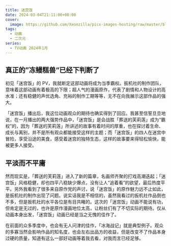 ```yaml
---
title: 迷宫饭
date: 2024-03-04T21:11:00+08:00
cover:
  image: https://github.com/Xeonzilla/picx-images-hosting/raw/master/blog/迷宫饭/8ad31xwt39.avif
tags: 
  - 动画
  - 二次元
series: 
  - TV动画 2024年1月
---
```

## 真正的”冻鳗糕兽“已经下判断了
初见「迷宫饭」的 PV，我就断定这部动画将成为当季霸权。扳机社的制作团队，意味着这部动画有着极高的下限；超人气的漫画原作，代表了剧情和人物设计的高水准；还有稳健的声优选角、充裕的制作工期等等，无不在向我展示这部作品的强大。

「迷宫饭」播出后，我这位动画观众的期待也确实得到了回应。我甚至信誓旦旦地说，在一月播出的两大强势作品中，「迷宫饭」是会战胜「葬送的芙莉莲」成为“霸权”的，因为「葬送的芙莉莲」所讲述的故事有着时间的厚重，也在探讨着生命、成长与离别，并不是所有观众都能接受这样的主题；而「迷宫饭」的四人在迷宫中冒险，享受沿途的美食，感受着迷宫的独特生态，这样的故事要来得轻松愉快，能被更多人接受。

## 平淡而不平庸
然而现实是，「葬送的芙莉莲」进入了新的篇章，名画师齐聚的打戏高潮迭起；「迷宫饭」风格稳健，却也四平八稳缺少爆点，没有让人“追着看”的欲望，最后热度平平。另外我看到了很多来自原作党的声讨，说「迷宫饭」的原作魅力远不止如此，是扳机社的制作出现了问题。说实话我是不相信的，虽然我看过的扳机社作品倒也不多，但是扳机社的水平各位是有目共睹的。这次的「迷宫饭」动画不能说有功，但肯定是无过的，也许是原作漫画地位太高，让粉丝们有了不切实际的期待。仅从动画本身出发，「迷宫饭」动画已经是当之无愧的佳作了。

在前面的众多季度中，也会有无人问津的佳作，「冰海战记」就是典型例子。观众的多寡当然会影响作品的知名度，也会左右出品方的收益，但是改变不了作品本身过硬的质量，知道有这么一部好动画等着我去看，对我而言已经足够。